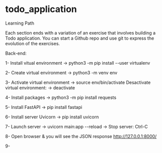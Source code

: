 # todo_application

Learning Path

Each section ends with a variation of an exercise that involves building a Todo application. You can start a Github repo and use git to express the evolution of the exercises.

Back-end:

1- Install vitual environment
    -> python3 -m pip install --user virtualenv

2- Create virtual environment
    -> python3 -m venv env

3- Activate virtual environment
 -> source env/bin/activate
    Desactivate virtual environment:
    -> deactivate

4- Install packages
    -> python3 -m pip install requests

5- Install FastAPI
    -> pip install fastapi

6- Install server Uvicorn
    -> pip install uvicorn

7- Launch server
    -> uvicorn main:app --reload
    -> Stop server: Ctrl-C

8- Open browser & you will see the JSON response
    http://127.0.0.1:8000/

9- 
